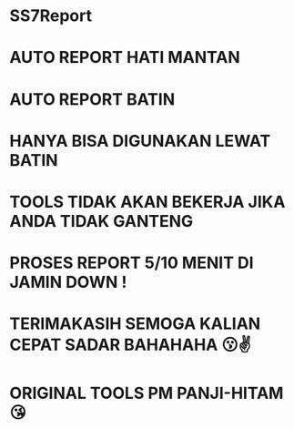 # SS7Report
# AUTO REPORT HATI MANTAN
# AUTO REPORT BATIN
# HANYA BISA DIGUNAKAN LEWAT BATIN
# TOOLS TIDAK AKAN BEKERJA JIKA ANDA TIDAK GANTENG
# PROSES REPORT 5/10 MENIT DI JAMIN DOWN !
# TERIMAKASIH SEMOGA KALIAN CEPAT SADAR BAHAHAHA 😗✌️
# ORIGINAL TOOLS PM PANJI-HITAM 😘
